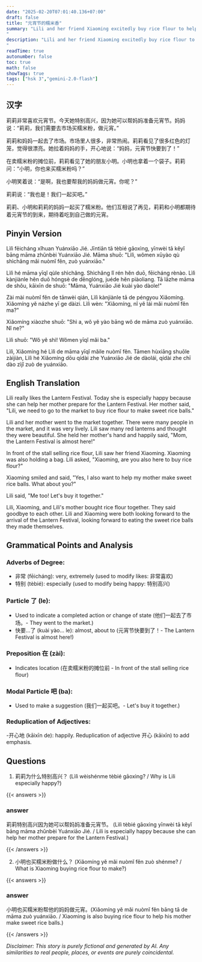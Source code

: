 ```yaml
---
date: "2025-02-20T07:01:40.136+07:00"
draft: false
title: "元宵节的糯米香"
summary: "Lili and her friend Xiaoming excitedly buy rice flour to help their mothers make sweet rice balls for the upcoming Lantern Festival.
"
description: "Lili and her friend Xiaoming excitedly buy rice flour to help their mothers make sweet rice balls for the upcoming Lantern Festival.
"
readTime: true
autonumber: false
toc: true
math: false
showTags: true
tags: ["hsk 3","gemini-2.0-flash"]
---
```


## 汉字

莉莉非常喜欢元宵节。今天她特别高兴，因为她可以帮妈妈准备元宵节。妈妈说：“莉莉，我们需要去市场买糯米粉，做元宵。”

莉莉和妈妈一起去了市场。市场里人很多，非常热闹。莉莉看见了很多红色的灯笼，觉得很漂亮。她拉着妈妈的手，开心地说：“妈妈，元宵节快要到了！”

在卖糯米粉的摊位前，莉莉看见了她的朋友小明。小明也拿着一个袋子。莉莉问：“小明，你也来买糯米粉吗？”

小明笑着说：“是啊，我也要帮我的妈妈做元宵。你呢？”

莉莉说：“我也是！我们一起买吧。”

莉莉、小明和莉莉的妈妈一起买了糯米粉。他们互相说了再见，莉莉和小明都期待着元宵节的到来，期待着吃到自己做的元宵。

## Pinyin Version

Lìlì fēicháng xǐhuan Yuánxiāo Jié. Jīntiān tā tèbié gāoxìng, yīnwèi tā kěyǐ bāng māma zhǔnbèi Yuánxiāo Jié. Māma shuō: "Lìlì, wǒmen xūyào qù shìchǎng mǎi nuòmǐ fěn, zuò yuánxiāo."

Lìlì hé māma yīqǐ qùle shìchǎng. Shìchǎng lǐ rén hěn duō, fēicháng rènào. Lìlì kànjiànle hěn duō hóngsè de dēnglóng, juéde hěn piàoliang. Tā lāzhe māma de shǒu, kāixīn de shuō: "Māma, Yuánxiāo Jié kuài yào dàole!"

Zài mài nuòmǐ fěn de tānwèi qián, Lìlì kànjiànle tā de péngyou Xiǎomíng. Xiǎomíng yě názhe yī ge dàizi. Lìlì wèn: "Xiǎomíng, nǐ yě lái mǎi nuòmǐ fěn ma?"

Xiǎomíng xiàozhe shuō: "Shì a, wǒ yě yào bāng wǒ de māma zuò yuánxiāo. Nǐ ne?"

Lìlì shuō: "Wǒ yě shì! Wǒmen yīqǐ mǎi ba."

Lìlì, Xiǎomíng hé Lìlì de māma yīqǐ mǎile nuòmǐ fěn. Tāmen hùxiāng shuōle zàijiàn, Lìlì hé Xiǎomíng dōu qídài zhe Yuánxiāo Jié de dàolái, qídài zhe chī dào zìjǐ zuò de yuánxiāo.

## English Translation

Lili really likes the Lantern Festival. Today she is especially happy because she can help her mother prepare for the Lantern Festival. Her mother said, "Lili, we need to go to the market to buy rice flour to make sweet rice balls."

Lili and her mother went to the market together. There were many people in the market, and it was very lively. Lili saw many red lanterns and thought they were beautiful. She held her mother's hand and happily said, "Mom, the Lantern Festival is almost here!"

In front of the stall selling rice flour, Lili saw her friend Xiaoming. Xiaoming was also holding a bag. Lili asked, "Xiaoming, are you also here to buy rice flour?"

Xiaoming smiled and said, "Yes, I also want to help my mother make sweet rice balls. What about you?"

Lili said, "Me too! Let's buy it together."

Lili, Xiaoming, and Lili's mother bought rice flour together. They said goodbye to each other. Lili and Xiaoming were both looking forward to the arrival of the Lantern Festival, looking forward to eating the sweet rice balls they made themselves.

## Grammatical Points and Analysis

### Adverbs of Degree:

-   非常 (fēicháng): very, extremely (used to modify likes: 非常喜欢)
-   特别 (tèbié): especially (used to modify being happy: 特别高兴)

### Particle 了 (le):

- Used to indicate a completed action or change of state (他们一起去了市场。- They went to the market.)
-  快要...了 (kuài yào... le): almost, about to (元宵节快要到了！- The Lantern Festival is almost here!)

### Preposition 在 (zài):

- Indicates location (在卖糯米粉的摊位前 - In front of the stall selling rice flour)

### Modal Particle 吧 (ba):

- Used to make a suggestion (我们一起买吧。- Let's buy it together.)

### Reduplication of Adjectives:

-开心地 (kāixīn de): happily. Reduplication of adjective 开心 (kāixīn) to add emphasis.

## Questions

1.  莉莉为什么特别高兴？ (Lìlì wèishénme tèbié gāoxìng? / Why is Lili especially happy?)

{{< answers >}}

### answer

莉莉特别高兴因为她可以帮妈妈准备元宵节。 (Lìlì tèbié gāoxìng yīnwèi tā kěyǐ bāng māma zhǔnbèi Yuánxiāo Jié. / Lili is especially happy because she can help her mother prepare for the Lantern Festival.)

{{< /answers >}}

2.  小明也买糯米粉做什么？ (Xiǎomíng yě mǎi nuòmǐ fěn zuò shénme? / What is Xiaoming buying rice flour to make?)

{{< answers >}}

### answer

小明也买糯米粉帮他的妈妈做元宵。(Xiǎomíng yě mǎi nuòmǐ fěn bāng tā de māma zuò yuánxiāo. / Xiaoming is also buying rice flour to help his mother make sweet rice balls.)

{{< /answers >}}


*Disclaimer: This story is purely fictional and generated by AI. Any similarities to real people, places, or events are purely coincidental.*